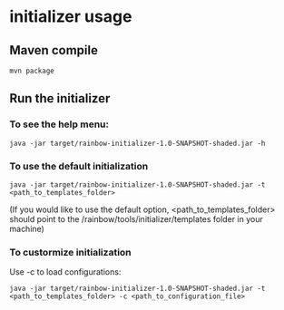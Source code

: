 # initializer usage

## Maven compile
```
mvn package
```
## Run the initializer 
### To see the help menu:
```
java -jar target/rainbow-initializer-1.0-SNAPSHOT-shaded.jar -h
```
### To use the default initialization
```
java -jar target/rainbow-initializer-1.0-SNAPSHOT-shaded.jar -t <path_to_templates_folder>
```
(If you would like to use the default option, <path_to_templates_folder> should point to 
the /rainbow/tools/initializer/templates folder in your machine)

### To custormize initialization

Use -c to load configurations:
```
java -jar target/rainbow-initializer-1.0-SNAPSHOT-shaded.jar -t <path_to_templates_folder> -c <path_to_configuration_file> 
```
